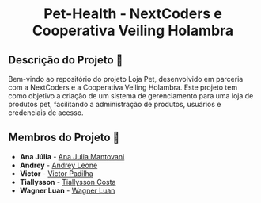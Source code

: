# <h1 align="center"> Pet-Health - NextCoders e Cooperativa Veiling Holambra

## Descrição do Projeto 💬

Bem-vindo ao repositório do projeto Loja Pet, desenvolvido em parceria com a NextCoders e a Cooperativa Veiling Holambra. Este projeto tem como objetivo a criação de um sistema de gerenciamento para uma loja de produtos pet, facilitando a administração de produtos, usuários e credenciais de acesso.

## Membros do Projeto 🤝

* **Ana Júlia** - [Ana Julia Mantovani](https://github.com/Anajuliamantovani)
* **Andrey** - [Andrey Leone](https://github.com/AndreyLOS8)
* **Victor** - [Victor Padilha](https://github.com/VictorP4dilha)
* **Tiallysson** - [Tiallysson Costa](https://github.com/Tiallysson)
* **Wagner Luan** - [Wagner Luan](https://github.com/wagnerluann)
